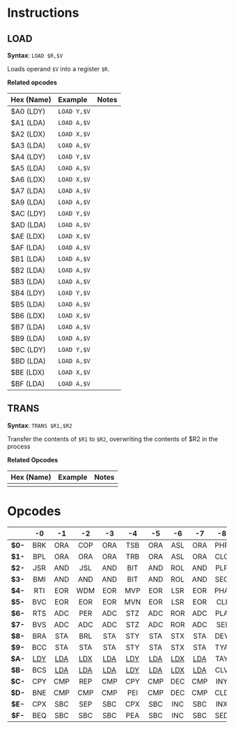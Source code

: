 # Instructions

## LOAD

**Syntax**: `LOAD $R,$V`

Loads operand `$V` into a register `$R`.

**Related opcodes**

| Hex (Name) | Example     | Notes |
| :--------  | :---------- | :---- |
| $A0 (LDY)  | `LOAD Y,$V` |       |
| $A1 (LDA)  | `LOAD A,$V` |       |
| $A2 (LDX)  | `LOAD X,$V` |       |
| $A3 (LDA)  | `LOAD A,$V` |       |
| $A4 (LDY)  | `LOAD Y,$V` |       |
| $A5 (LDA)  | `LOAD A,$V` |       |
| $A6 (LDX)  | `LOAD X,$V` |       |
| $A7 (LDA)  | `LOAD A,$V` |       |
| $A9 (LDA)  | `LOAD A,$V` |       |
| $AC (LDY)  | `LOAD Y,$V` |       |
| $AD (LDA)  | `LOAD A,$V` |       |
| $AE (LDX)  | `LOAD X,$V` |       |
| $AF (LDA)  | `LOAD A,$V` |       |
| $B1 (LDA)  | `LOAD A,$V` |       |
| $B2 (LDA)  | `LOAD A,$V` |       |
| $B3 (LDA)  | `LOAD A,$V` |       |
| $B4 (LDY)  | `LOAD Y,$V` |       |
| $B5 (LDA)  | `LOAD A,$V` |       |
| $B6 (LDX)  | `LOAD X,$V` |       |
| $B7 (LDA)  | `LOAD A,$V` |       |
| $B9 (LDA)  | `LOAD A,$V` |       |
| $BC (LDY)  | `LOAD Y,$V` |       |
| $BD (LDA)  | `LOAD A,$V` |       |
| $BE (LDX)  | `LOAD X,$V` |       |
| $BF (LDA)  | `LOAD A,$V` |       |

## TRANS

**Syntax**: `TRANS $R1,$R2`

Transfer the contents of `$R1` to `$R2`, overwriting the contents of $R2 in the process

**Related Opcodes**

| Hex (Name) | Example     | Notes |
| :--------- | :---------- | :---- |
|            |             |       |


# Opcodes

|         |    **-0**    |    **-1**    |    **-2**    |    **-3**    |    **-4**    |    **-5**    |    **-6**    |    **-7**    | **-8** |    **-9**    | **-A** | **-B** |    **-C**    |    **-D**    |    **-E**    |    **-F**    |
| :-----: | :----------: | :----------: | :----------: | :----------: | :----------: | :----------: | :----------: | :----------: | :----: | :----------: | :----: | :----: | :----------: | :----------: | :----------: | :----------: |
| **$0-** |     BRK      |     ORA      |     COP      |     ORA      |     TSB      |     ORA      |     ASL      |     ORA      |  PHP   |     ORA      |  ASL   |  PHD   |     TSB      |     ORA      |     ASL      |     ORA      |
| **$1-** |     BPL      |     ORA      |     ORA      |     ORA      |     TRB      |     ORA      |     ASL      |     ORA      |  CLC   |     ORA      |  INC   |  TCS   |     TRB      |     ORA      |     ASL      |     ORA      |
| **$2-** |     JSR      |     AND      |     JSL      |     AND      |     BIT      |     AND      |     ROL      |     AND      |  PLP   |     AND      |  ROL   |  PLD   |     BIT      |     AND      |     ROL      |     AND      |
| **$3-** |     BMI      |     AND      |     AND      |     AND      |     BIT      |     AND      |     ROL      |     AND      |  SEC   |     AND      |  DEC   |  TSC   |     BIT      |     AND      |     ROL      |     AND      |
| **$4-** |     RTI      |     EOR      |     WDM      |     EOR      |     MVP      |     EOR      |     LSR      |     EOR      |  PHA   |     EOR      |  LSR   |  PHK   |     JMP      |     EOR      |     LSR      |     EOR      |
| **$5-** |     BVC      |     EOR      |     EOR      |     EOR      |     MVN      |     EOR      |     LSR      |     EOR      |  CLI   |     EOR      |  PHY   |  TCD   |     JMP      |     EOR      |     LSR      |     EOR      |
| **$6-** |     RTS      |     ADC      |     PER      |     ADC      |     STZ      |     ADC      |     ROR      |     ADC      |  PLA   |     ADC      |  ROR   |  RTL   |     JMP      |     ADC      |     ROR      |     ADC      |
| **$7-** |     BVS      |     ADC      |     ADC      |     ADC      |     STZ      |     ADC      |     ROR      |     ADC      |  SEI   |     ADC      |  PLY   |  TDC   |     JMP      |     ADC      |     ROR      |     ADC      |
| **$8-** |     BRA      |     STA      |     BRL      |     STA      |     STY      |     STA      |     STX      |     STA      |  DEY   |     BIT      |  TXA   |  PHB   |     STY      |     STA      |     STX      |     STA      |
| **$9-** |     BCC      |     STA      |     STA      |     STA      |     STY      |     STA      |     STX      |     STA      |  TYA   |     STA      |  TXS   |  TXY   |     STZ      |     STA      |     STZ      |     STA      |
| **$A-** | [LDY](#load) | [LDA](#load) | [LDX](#load) | [LDA](#load) | [LDY](#load) | [LDA](#load) | [LDX](#load) | [LDA](#load) |  TAY   | [LDA](#load) |  TAX   |  PLB   | [LDY](#load) | [LDA](#load) | [LDX](#load) | [LDA](#load) |
| **$B-** |     BCS      | [LDA](#load) | [LDA](#load) | [LDA](#load) | [LDY](#load) | [LDA](#load) | [LDX](#load) | [LDA](#load) |  CLV   | [LDA](#load) |  TSX   |  TYX   | [LDY](#load) | [LDA](#load) | [LDX](#load) | [LDA](#load) |
| **$C-** |     CPY      |     CMP      |     REP      |     CMP      |     CPY      |     CMP      |     DEC      |     CMP      |  INY   |     CMP      |  DEX   |  WAI   |     CPY      |     CMP      |     DEC      |     CMP      |
| **$D-** |     BNE      |     CMP      |     CMP      |     CMP      |     PEI      |     CMP      |     DEC      |     CMP      |  CLD   |     CMP      |  PHX   |  STP   |     JML      |     CMP      |     DEC      |     CMP      |
| **$E-** |     CPX      |     SBC      |     SEP      |     SBC      |     CPX      |     SBC      |     INC      |     SBC      |  INX   |     SBC      |  NOP   |  XBA   |     CPX      |     SBC      |     INC      |     SBC      |
| **$F-** |     BEQ      |     SBC      |     SBC      |     SBC      |     PEA      |     SBC      |     INC      |     SBC      |  SED   |     SBC      |  PLX   |  XCE   |     JSR      |     SBC      |     INC      |     SBC      |
